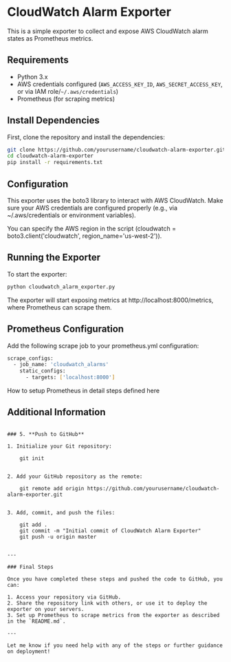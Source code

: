 # CloudWatch Alarm Exporter

This is a simple exporter to collect and expose AWS CloudWatch alarm states as Prometheus metrics.

## Requirements

- Python 3.x
- AWS credentials configured (`AWS_ACCESS_KEY_ID`, `AWS_SECRET_ACCESS_KEY`, or via IAM role/`~/.aws/credentials`)
- Prometheus (for scraping metrics)

## Install Dependencies

First, clone the repository and install the dependencies:

```bash
git clone https://github.com/yourusername/cloudwatch-alarm-exporter.git
cd cloudwatch-alarm-exporter
pip install -r requirements.txt
```

## Configuration
This exporter uses the boto3 library to interact with AWS CloudWatch. Make sure your AWS credentials are configured properly (e.g., via ~/.aws/credentials or environment variables).

You can specify the AWS region in the script (cloudwatch = boto3.client('cloudwatch', region_name='us-west-2')).

## Running the Exporter
To start the exporter:

```bash
python cloudwatch_alarm_exporter.py
```

The exporter will start exposing metrics at http://localhost:8000/metrics, where Prometheus can scrape them.

## Prometheus Configuration
Add the following scrape job to your prometheus.yml configuration:

```bash
scrape_configs:
  - job_name: 'cloudwatch_alarms'
    static_configs:
      - targets: ['localhost:8000']
```
How to setup Prometheus in detail steps defined here

## Additional Information

```

### 5. **Push to GitHub**

1. Initialize your Git repository:
 
    git init


2. Add your GitHub repository as the remote:
   
    git remote add origin https://github.com/yourusername/cloudwatch-alarm-exporter.git
    

3. Add, commit, and push the files:

    git add .
    git commit -m "Initial commit of CloudWatch Alarm Exporter"
    git push -u origin master
   

---

### Final Steps

Once you have completed these steps and pushed the code to GitHub, you can:

1. Access your repository via GitHub.
2. Share the repository link with others, or use it to deploy the exporter on your servers.
3. Set up Prometheus to scrape metrics from the exporter as described in the `README.md`.

---

Let me know if you need help with any of the steps or further guidance on deployment!



